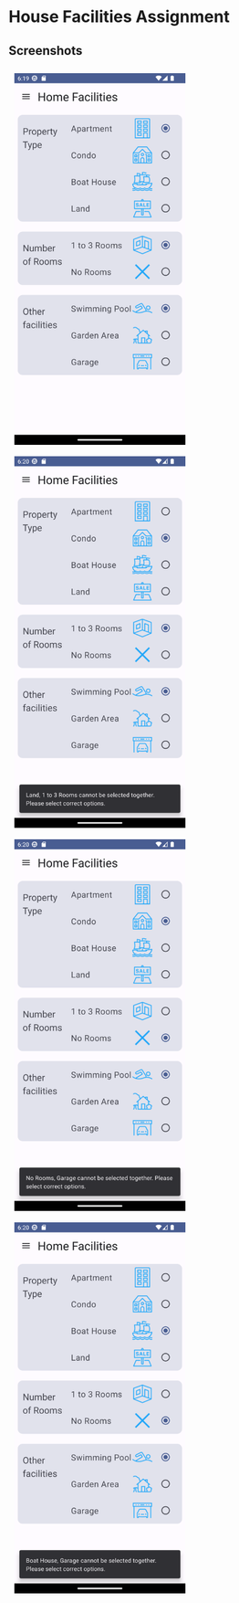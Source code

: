 # House Facilities Assignment

## Screenshots

[<img src="/readme/screenshot_1.png" align="left"
width="300"
hspace="10" vspace="10">](/readme/screenshot_1.png)
[<img src="/readme/screenshot_2.png" align="center"
width="300"
hspace="10" vspace="10">](/readme/screenshot_2.png)
[<img src="/readme/screenshot_3.png" align="center"
width="300"
hspace="10" vspace="10">](/readme/screenshot_3.png)
[<img src="/readme/screenshot_4.png" align="center"
width="300"
hspace="10" vspace="10">](/readme/screenshot_4.png)